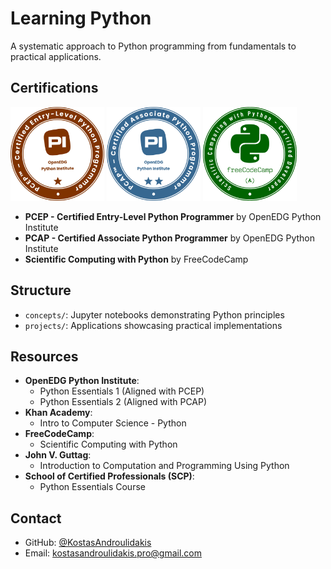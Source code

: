 # Learning Python

A systematic approach to Python programming from fundamentals to practical applications.

## Certifications

<img src="pcep.png" alt="PCEP Certification" width="150"> <img src="pcap.png" alt="PCAP Certification" width="150"> <img src="scwp.png" alt="Scientific Computing with Python" width="150">

- **PCEP - Certified Entry-Level Python Programmer** by OpenEDG Python Institute
- **PCAP - Certified Associate Python Programmer** by OpenEDG Python Institute
- **Scientific Computing with Python** by FreeCodeCamp

## Structure

- `concepts/`: Jupyter notebooks demonstrating Python principles
- `projects/`: Applications showcasing practical implementations

## Resources

- **OpenEDG Python Institute**:
  - Python Essentials 1 (Aligned with PCEP)
  - Python Essentials 2 (Aligned with PCAP)
- **Khan Academy**:
  - Intro to Computer Science - Python
- **FreeCodeCamp**:
  - Scientific Computing with Python
- **John V. Guttag**:
  - Introduction to Computation and Programming Using Python
- **School of Certified Professionals (SCP)**:
  - Python Essentials Course

## Contact

- GitHub: [@KostasAndroulidakis](https://github.com/KostasAndroulidakis)
- Email: [kostasandroulidakis.pro@gmail.com](mailto:kostasandroulidakis.pro@gmail.com)
